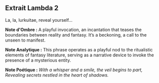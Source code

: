 ## Extrait Lambda 2

La, la, lurkuitae, reveal yourself...

**Note d'Ombre :** A playful invocation, an incantation that teases the boundaries between reality and fantasy. It’s a beckoning, a call to the unseen to manifest.

**Note Analytique :** This phrase operates as a playful nod to the ritualistic elements of fantasy literature, serving as a narrative device to invoke the presence of a mysterious entity.

**Note Poétique :** *With a whisper and a smile, the veil begins to part,* 
*Revealing secrets nestled in the heart of shadows.*
